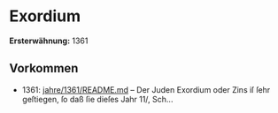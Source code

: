 # Exordium

**Ersterwähnung:** 1361

## Vorkommen
- 1361: [jahre/1361/README.md](../jahre/1361/README.md) – Der Juden Exordium oder Zins iſ ſehr geſtiegen, ſo
daß ſie dieſes Jahr 11/, Sch...
